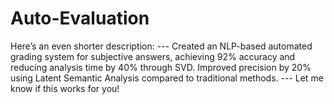 # Auto-Evaluation
Here’s an even shorter description:  ---  Created an NLP-based automated grading system for subjective answers, achieving 92% accuracy and reducing analysis time by 40% through SVD. Improved precision by 20% using Latent Semantic Analysis compared to traditional methods.  ---   Let me know if this works for you!
